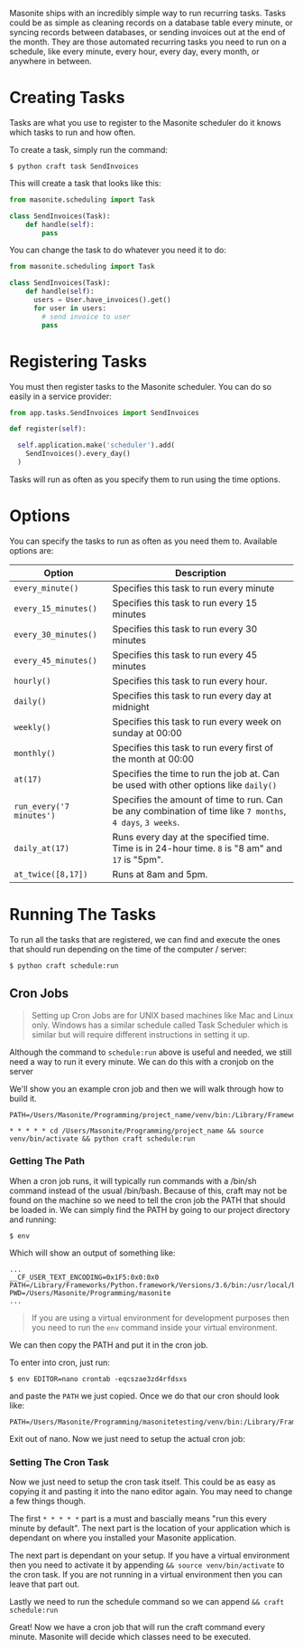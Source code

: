 Masonite ships with an incredibly simple way to run recurring tasks. Tasks could be as simple as cleaning records on a database table every minute, or syncing records between databases, or sending invoices out at the end of the month. They are those automated recurring tasks you need to run on a schedule, like every minute, every hour, every day, every month, or anywhere in between.

# Creating Tasks

Tasks are what you use to register to the Masonite scheduler do it knows which tasks to run and how often.

To create a task, simply run the command:

```terminal
$ python craft task SendInvoices
```

This will create a task that looks like this:

```python
from masonite.scheduling import Task

class SendInvoices(Task):
    def handle(self):
        pass
```

You can change the task to do whatever you need it to do:

```python
from masonite.scheduling import Task

class SendInvoices(Task):
    def handle(self):
      users = User.have_invoices().get()
      for user in users:
        # send invoice to user
        pass
```

# Registering Tasks

You must then register tasks to the Masonite scheduler. You can do so easily in a service provider:

```python
from app.tasks.SendInvoices import SendInvoices

def register(self):

  self.application.make('scheduler').add(
    SendInvoices().every_day()
  )
```

Tasks will run as often as you specify them to run using the time options.

# Options

You can specify the tasks to run as often as you need them to. Available options are:

| Option                   | Description                                                  |
| ------------------------ | ------------------------------------------------------------ |
| `every_minute()`         | Specifies this task to run every minute                      |
| `every_15_minutes()`     | Specifies this task to run every 15 minutes                  |
| `every_30_minutes()`     | Specifies this task to run every 30 minutes                  |
| `every_45_minutes()`     | Specifies this task to run every 45 minutes                  |
| `hourly()`               | Specifies this task to run every hour.                       |
| `daily()`                | Specifies this task to run every day at midnight             |
| `weekly()`               | Specifies this task to run every week on sunday at 00:00     |
| `monthly()`              | Specifies this task to run every first of the month at 00:00 |
| `at(17)`                 | Specifies the time to run the job at. Can be used with other options like `daily()` |
| `run_every('7 minutes')` | Specifies the amount of time to run. Can be any combination of time like `7 months`, `4 days`, `3 weeks`. |
| `daily_at(17)`           | Runs every day at the specified time. Time is in 24-hour time. `8` is "8 am" and `17` is "5pm". |
| `at_twice([8,17])`       | Runs at 8am and 5pm.                                         |

# Running The Tasks

To run all the tasks that are registered, we can find and execute the ones that should run depending on the time of the computer / server:

```terminal
$ python craft schedule:run
```

## Cron Jobs

> Setting up Cron Jobs are for UNIX based machines like Mac and Linux only. Windows has a similar schedule called Task Scheduler which is similar but will require different instructions in setting it up.

Although the command to `schedule:run` above is useful and needed, we still need a way to run it every minute. We can do this with a cronjob on the server

We'll show you an example cron job and then we will walk through how to build it.

```text
PATH=/Users/Masonite/Programming/project_name/venv/bin:/Library/Frameworks/Python.framework/Versions/3.6/bin:/usr/local/bin:/usr/bin:/bin:/usr/sbin:/sbin:/Library/Frameworks/Python.framework/Versions/3.6/bin

* * * * * cd /Users/Masonite/Programming/project_name && source venv/bin/activate && python craft schedule:run
```

### Getting The Path

When a cron job runs, it will typically run commands with a /bin/sh command instead of the usual /bin/bash. Because of this, craft may not be found on the machine so we need to tell the cron job the PATH that should be loaded in. We can simply find the PATH by going to our project directory and running:

```terminal
$ env
```

Which will show an output of something like:

```terminal
...
__CF_USER_TEXT_ENCODING=0x1F5:0x0:0x0
PATH=/Library/Frameworks/Python.framework/Versions/3.6/bin:/usr/local/bin:/usr/bin:/bin:/usr/sbin:/sbin:/Library/Frameworks/Python.framework/Versions/3.6/bin
PWD=/Users/Masonite/Programming/masonite
...
```

> If you are using a virtual environment for development purposes then you need to run the `env` command inside your virtual environment.

We can then copy the PATH and put it in the cron job.

To enter into cron, just run:

```terminal
$ env EDITOR=nano crontab -eqcszae3zd4rfdsxs
```

and paste the `PATH` we just copied. Once we do that our cron should look like:

```text
PATH=/Users/Masonite/Programming/masonitetesting/venv/bin:/Library/Frameworks/Python.framework/Versions/3.6/bin:/usr/local/bin:/usr/bin:/bin:/usr/sbin:/sbin:/Library/Frameworks/Python.framework/Versions/3.6/bin
```

Exit out of nano. Now we just need to setup the actual cron job:

### Setting The Cron Task

Now we just need to setup the cron task itself. This could be as easy as copying it and pasting it into the nano editor again. You may need to change a few things though.

The first `* * * * *` part is a must and bascially means "run this every minute by default". The next part is the location of your application which is dependant on where you installed your Masonite application.

The next part is dependant on your setup. If you have a virtual environment then you need to activate it by appending `&& source venv/bin/activate` to the cron task. If you are not running in a virtual environment then you can leave that part out.

Lastly we need to run the schedule command so we can append `&& craft schedule:run`

Great! Now we have a cron job that will run the craft command every minute. Masonite will decide which classes need to be executed.